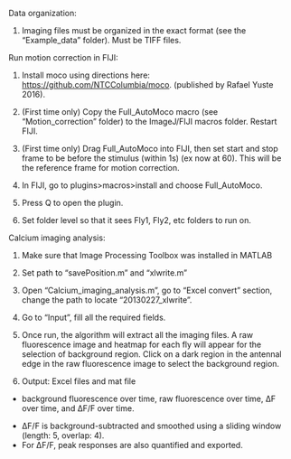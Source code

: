Data organization:
1. Imaging files must be organized in the exact format (see the “Example_data” folder). Must be TIFF files.

Run motion correction in FIJI:
1. Install moco using directions here: https://github.com/NTCColumbia/moco. (published by Rafael Yuste 2016).

2. (First time only) Copy the Full_AutoMoco macro (see “Motion_correction” folder) to the ImageJ/FIJI macros folder. Restart FIJI.

3. (First time only) Drag Full_AutoMoco into FIJI, then set start and stop frame to be before the stimulus (within 1s) (ex now at 60). This will be the reference frame for motion correction.

4. In FIJI, go to plugins>macros>install and choose Full_AutoMoco.

5. Press Q to open the plugin.

6. Set folder level so that it sees Fly1, Fly2, etc folders to run on.

Calcium imaging analysis:
1. Make sure that Image Processing Toolbox was installed in MATLAB

2. Set path to “savePosition.m” and “xlwrite.m”

3. Open “Calcium_imaging_analysis.m”, go to “Excel convert” section, change the path to locate “20130227_xlwrite”.

4. Go to “Input”, fill all the required fields.

5. Once run, the algorithm will extract all the imaging files. A raw fluorescence image and heatmap for each fly will appear for the selection of background region. Click on a dark region in the antennal edge in the raw fluorescence image to select the background region.

6. Output: Excel files and mat file
- background fluorescence over time, raw fluorescence over time, ΔF over time, and ΔF/F over time.
* ΔF/F is background-subtracted and smoothed using a sliding window (length: 5, overlap: 4).
* For ΔF/F, peak responses are also quantified and exported.
